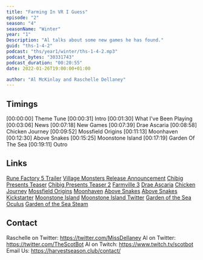 ```yaml
---
title: "Farming In VR I Guess"
episode: "2"
season: "4"
seasonName: "Winter"
year: "1"
Description: "Al talks about some new games he has found."
guid: "ths-1-4-2"
podcast: "ths/year1/winter/ths-1-4-2.mp3"
podcast_bytes: "30331743"
podcast_duration: "00:20:55"
date: 2022-01-26T19:00:00+01:00

author: "Al McKinlay and Raschelle Dellaney"
---
```


## Timings

[00:00:00] Theme Tune
[00:00:31] Intro
[00:01:30] What I've Been Playing 
[00:03:06] News
[00:07:18] New Games
[00:07:39] Drae Ascaria
[00:08:58] Chicken Journey
[00:09:52] Mossfield Origins
[00:11:13] Moonhaven
[00:12:30] Above Snakes
[00:15:25] Moonstone Island
[00:17:19] Garden Of The Sea
[00:19:11] Outro

## Links

[Rune Factory 5 Trailer](https://twitter.com/marvelous_games/status/1481642443753721862)
[Village Monsters Release Announcement](https://twitter.com/VillageMonsters/status/1483536016732405763)
[Chibig Presents Teaser](https://twitter.com/chibigstudio/status/1484175633055985664)
[Chibig Presents Teaser 2](https://twitter.com/chibigstudio/status/1483839571196620804)
[Farmville 3](https://farmville3.com/)
[Drae Ascaria](https://twitter.com/DraeAscaria)
[Chicken Journey](https://twitter.com/loonyware/status/1468653040899080193)
[Mossfield Origins](https://twitter.com/ruby0x1/status/1466150842134773762)
[Moonhaven](https://twitter.com/ArcboundGames/status/1473699862910701568)
[Above Snakes](https://twitter.com/goldenaxebremen/status/1484226802067378183)
[Above Snakes Kickstarter](https://www.kickstarter.com/projects/266687617/lonesome-an-atmospheric-wild-west-mystery-rpg)
[Moonstone Island](https://store.steampowered.com/app/1658150/Moonstone_Island/)
[Moonstone Island Twitter](https://twitter.com/Moonstone_game)
[Garden of the Sea Oculus](https://www.oculus.com/experiences/quest/3684804704932159)
[Garden of the Sea Steam](https://store.steampowered.com/app/1086850/Garden_of_the_Sea/)

## Contact

Raschelle on Twitter: https://twitter.com/MissDellaney
Al on Twitter: https://twitter.com/TheScotBot
Al on Twitch: https://www.twitch.tv/scotbot
Email Us: https://harvestseason.club/contact/
